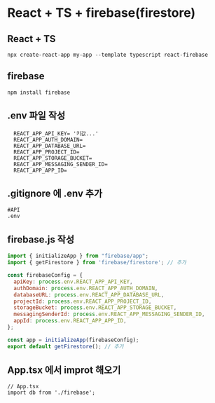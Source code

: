 # React + TS + firebase(firestore)

## React + TS 

```
npx create-react-app my-app --template typescript react-firebase
```

## firebase

```
npm install firebase
```

## .env 파일 작성

```
  REACT_APP_API_KEY= '키값...'
  REACT_APP_AUTH_DOMAIN= 
  REACT_APP_DATABASE_URL= 
  REACT_APP_PROJECT_ID= 
  REACT_APP_STORAGE_BUCKET= 
  REACT_APP_MESSAGING_SENDER_ID= 
  REACT_APP_APP_ID= 
```

## .gitignore 에 .env 추가
```
#API
.env
```

## firebase.js 작성

```js
import { initializeApp } from "firebase/app";
import { getFirestore } from 'firebase/firestore'; // 추가

const firebaseConfig = {
  apiKey: process.env.REACT_APP_API_KEY,
  authDomain: process.env.REACT_APP_AUTH_DOMAIN,
  databaseURL: process.env.REACT_APP_DATABASE_URL,
  projectId: process.env.REACT_APP_PROJECT_ID,
  storageBucket: process.env.REACT_APP_STORAGE_BUCKET,
  messagingSenderId: process.env.REACT_APP_MESSAGING_SENDER_ID,
  appId: process.env.REACT_APP_APP_ID,
};

const app = initializeApp(firebaseConfig);
export default getFirestore(); // 추가
```

## App.tsx 에서 improt 해오기

```
// App.tsx
import db from './firebase';
```